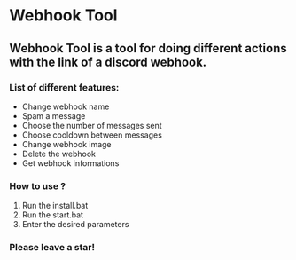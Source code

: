 # Webhook Tool

## Webhook Tool is a tool for doing different actions with the link of a discord webhook.

### List of different features:
- Change webhook name
- Spam a message
- Choose the number of messages sent
- Choose cooldown between messages
- Change webhook image
- Delete the webhook
- Get webhook informations

### How to use ?
1. Run the install.bat
2. Run the start.bat
3. Enter the desired parameters


### Please leave a star!
